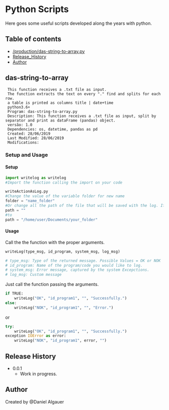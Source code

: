 # Python Scripts

Here goes some useful scripts developed along the years with python.


## Table of contents
* [/production/das-string-to-array.py](#das-string-to-array)
* [Release_History](#release-history)
* [Author](#author)

## das-string-to-array
```
 This function receives a .txt file as input.
 The function extracts the text on every "." find and splits for each row.
 a table is printed as columns title | date+time
 python3.6+
 Program: das-string-to-array.py
 Description: This function receives a .txt file as input, split by separator and print as dataFrame (pandas) object.
 versão: 1.0
 Dependencies: os, datetime, pandas as pd
 Created: 28/06/2019 
 Last Modified: 28/06/2019
 Modifications:
```

### Setup and Usage
#### Setup
```python
import writelog as writelog
#Import the function calling the import on your code
```

```python
writeActionAsLog.py
#Change the value of the variable folder for new name
folder = "name_folder"
#Or change all the path of the file that will be saved with the log. If you leave in blank, the path will be relative with the executed file.
path = ""
#to
path = "/home/user/Documents/your_folder"
```

#### Usage

Call the the function with the proper arguments.
```python
writeLog(type_msg, id_program, system_msg, log_msg)

# type_msg: Type of the returned message. Possible Values = OK or NOK
# id_program: Name of the program/code you would like to log.
# system_msg: Error message, captured by the system Excepctions.
# log_msg: Custom message 
```
Just call the function passing the arguments.

```python
if TRUE:
    writeLog("OK", "id_program1", "", "Successfully.")
else:
    writeLog("NOK", "id_program1", "", "Error.")
```

or

```python
try:
    writeLog("OK", "id_program1", "", "Successfully.")
exception IOError as error:
    writeLog("NOK", "id_program1", error, "")
```
## Release History

* 0.0.1
  * Work in progress.
## Author
Created by @Daniel Algauer
